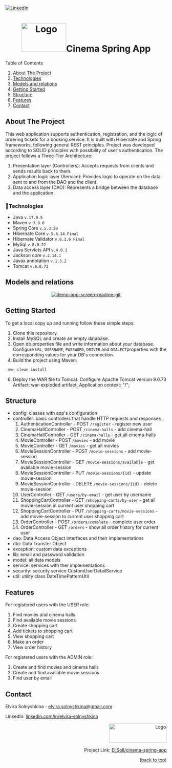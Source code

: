 
[![LinkedIn][linkedin-shield]][linkedin-url]

<div align="center"><h1><img src="https://cdn-icons-png.flaticon.com/512/1183/1183669.png" alt="Logo" width="140" height="90">Cinema Spring App</h1></div>
  <summary>Table of Contents</summary>
  <ol>
    <li>
      <a href="#about-the-project">About The Project</a></li>
 <li><a href="#technologies">Technologies</a></li>
    <li><a href="#models-and-relations">Models and relations</a></li>
    <li><a href="#getting-started">Getting Started</a></li>
    <li><a href="#structure">Structure</a></li>
    <li><a href="#features">Features</a></li>
    <li><a href="#contact">Contact</a></li>
  </ol>

## About The Project

This web application supports authentication, registration, and the logic of ordering tickets for a booking service. It is built with Hibernate and Spring frameworks, following general REST principles. Project was developed according to SOLID principles with possibility of user's authentication.
The project follows a Three-Tier Architecture:
1. Presentation layer (Controllers): Accepts requests from clients and sends results back to them.
2. Application logic layer (Service): Provides logic to operate on the data sent to and from the DAO and the client.
3. Data access layer (DAO): Represents a bridge between the database and the application.

### 🔨Technologies

* Java  ```v.17.0.5 ```
* Maven ```v.3.8.0```
* Spring Core ```v.5.3.20```
* Hibernate Core ```v.5.6.14.Final```
* Hibernate Validator ```v.6.1.6 Final```
* MySql ```v.8.0.22```
* Java Servlets API ```v.4.0.1```
* Jackson core ```v.2.14.1```
* Javax annotation ```v.1.3.2```
* Tomcat ```v.9.0.73```

## Models and relations
<div align="center"><a href="https://i.ibb.co/N9RWb12/model-relations.png"><img src="https://i.ibb.co/N9RWb12/model-relations.png" alt="demo-app-screen-readme-git" border="0"></a></div>

## Getting Started

To get a local copy up and running follow these simple steps:
1. Clone this repository.
2. Install MySQL and create an empty database.
4. Open db.properties file and write information about your database. Configure ```URL```, ```USERNAME```, ```PASSWORD```, ```DRIVER``` and ```DIALECT```properties with the corresponding values for your DB's connection.
5. Build the project using Maven:
 ```sh
  mvn clean install
  ```
6. Deploy the WAR file to Tomcat. Configure Apache Tomcat version 9.0.73 Artifact: war-exploded artifact, Application context: "/";

## Structure

* config: classes with app's configuration
* controller: basic controllers that handle HTTP requests and responses
   1. AuthenticationController - POST ```/register``` - register new user
   2. CinemaHallController - POST ```/cinema-halls``` - add cinema-hall
   3. CinemaHallController - GET ```/cinema-halls``` - get all cinema-halls
   4. MovieController - POST ```/movies``` - add movie
   5. MovieController - GET ```/movies``` - get all movies
   6. MovieSessionController - POST ```/movie-sessions``` - add movie-session
   7. MovieSessionController - GET ```/movie-sessions/available``` - get available movie-session
   8. MovieSessionController - PUT ```/movie-sessions/{id}``` - update movie-session
   9. MovieSessionController - DELETE ```/movie-sessions/{id}``` - delete movie-session
  10. UserController - GET ```/users/by-email``` - get user by username
  11. ShoppingCartController - GET ```/shopping-carts/by-user``` - get all movie-session in current user shopping cart
  12. ShoppingCartController - PUT ```/shopping-carts/movie-sessions``` - add movie-session to current user shopping cart
  13. OrderController - POST ```/orders/complete``` - complete user order
  14. OrderController - GET ```/orders``` - show all order history for current user
* dao: Data Access Object interfaces and their implementations
* dto: Data Transfer Object
* exception: custom data exceptions
* lib: email and password validation
* model: all data models
* service: services with ther implementations
* security: security service CustomUserDetailService
* util: utility class DateTimePatternUtil

## Features
For registered users with the USER role:

1. Find movies and cinema halls 
2. Find available movie sessions 
3. Create shopping cart 
4. Add tickets to shopping cart 
5. View shopping cart 
6. Make an order 
7. View order history 

For registered users with the ADMIN role:

1. Create and find movies and cinema halls
2. Create and find available movie sessions
3. Find user by email


## Contact

Elvira Solnyshkina - elvira.solnyshkina@gmail.com

LinkedIn: [linkedin.com/in/elvira-solnyshkina](https://www.linkedin.com/in/elvira-solnyshkina-232958117/)
<div align="right"><img src="https://i.ibb.co/cJyzyTZ/629b7b077c5cd817694c3233.png" alt="Logo" width="180" height="60">

Project Link: [EliSoll/cinema-spring-app](https://github.com/EliSoll/cinema-spring-app)</div>
<p align="right">(<a href="#readme-top">back to top</a>)</p></div>

[linkedin-shield]: https://img.shields.io/badge/-LinkedIn-black.svg?style=for-the-badge&logo=linkedin&colorB=555
[linkedin-url]: https://www.linkedin.com/in/elvira-solnyshkina-232958117/
